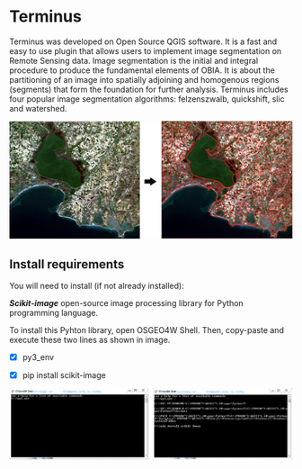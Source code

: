 # Terminus
Terminus was developed on Open Source QGIS software. It is a fast and easy to use plugin that allows users to implement image segmentation on Remote Sensing data.
Image segmentation is the initial and integral procedure to produce the fundamental elements of OBIA. It is about the partitioning of an image into spatially adjoining and homogenous regions (segments) that form the foundation for further analysis. Terminus includes four popular image segmentation algorithms: felzenszwalb, quickshift, slic and watershed.

![alt text](https://github.com/ikotarid/Terminus/blob/main/metadata_/plugin_documantation.jpg)

## Install requirements
You will need to install (if not already installed):

***Scikit-image*** open-source image processing library for Python programming language.

To install this Pyhton library, open OSGEO4W Shell.
Then, copy-paste and execute these two lines as shown in image.

- [x] py3_env

- [x] pip install scikit-image

![alt text](https://github.com/ikotarid/Terminus/blob/main/metadata_/osgeo4w.jpg)
